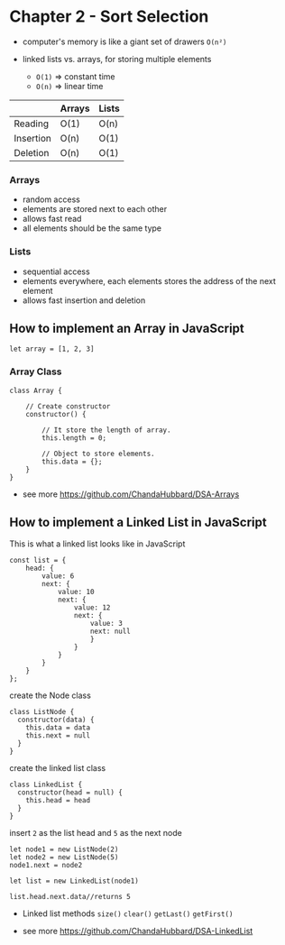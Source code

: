 # Chapter 2 - Sort Selection

- computer's memory is like a giant set of drawers `O(n²)`

- linked lists vs. arrays, for storing multiple elements

  - `O(1)` => constant time
  - `O(n)` => linear time
  
|   | Arrays| Lists|
|---|---|---|
|Reading|O(1)|O(n)|
|Insertion|O(n)|O(1)|
|Deletion|O(n)|O(1)|

### Arrays
- random access
- elements are stored next to each other
- allows fast read
- all elements should be the same type

### Lists
- sequential access
- elements everywhere, each elements stores the address of the next element
- allows fast insertion and deletion

## How to implement an Array in JavaScript

````let array = [1, 2, 3]````

### Array Class
````
class Array { 
  
    // Create constructor 
    constructor() {   
      
        // It store the length of array. 
        this.length = 0;  
          
        // Object to store elements. 
        this.data = {};  
    } 
} 
````

* see more https://github.com/ChandaHubbard/DSA-Arrays

## How to implement a Linked List in JavaScript

This is what a linked list looks like in JavaScript

````
const list = {
    head: {
        value: 6
        next: {
            value: 10                                             
            next: {
                value: 12
                next: {
                    value: 3
                    next: null	
                    }
                }
            }
        }
    }
};
````
create the Node class

````
class ListNode {
  constructor(data) {
    this.data = data
    this.next = null
  }
}
````
create the linked list class
````
class LinkedList {
  constructor(head = null) {
    this.head = head
  }
}
````
insert `2` as the list head and `5` as the next node
```
let node1 = new ListNode(2)
let node2 = new ListNode(5)
node1.next = node2

let list = new LinkedList(node1)

list.head.next.data//returns 5
````
 - Linked list methods
    `size()`
    `clear()`
    `getLast()`
    `getFirst()`
* see more https://github.com/ChandaHubbard/DSA-LinkedList

